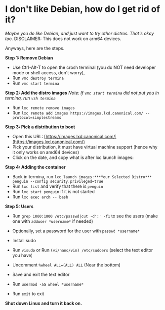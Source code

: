 # I don't like Debian, how do I get rid of it?
*Maybe you do like Debian, and just want to try other distros. That's okay too.* DISCLAIMER: This does not work on arm64 devices. 

Anyways, here are the steps.

**Step 1: Remove Debian**
- Use Ctrl-Alt-T to open the crosh terminal (you do NOT need developer mode or shell access, don't worry), 
- Run `vmc destroy termina`
- Run `vmc start termina`

**Step 2: Add the distro images** *Note: If `vmc start termina` did not put you in termina, run `vsh termina`*
- Run `lxc remote remove images`
- Run `lxc remote add images https://images.lxd.canonical.com/ --protocol=simplestreams`

**Step 3: Pick a distribution to boot**
- Open this URL: [https://images.lxd.canonical.com/](https://images.lxd.canonical.com/)
- Pick your distribution, it must have virtual machine support (hence why it only works on amd64 devices)
- Click on the date, and copy what is after lxc launch images:

**Step 4: Adding the container**
- Back in termina, run `lxc launch images:***Your Selected Distro*** penguin --config security.privileged=true`
- Run `lxc list` and verify that there is `penguin`
- Run `lxc start penguin` if it is not started
- Run `lxc exec arch -- bash` 

**Step 5: Users**
- Run `grep 1000:1000 /etc/passwd|cut -d':' -f1` to see the users (make one with `adduser *username*` if needed)
- Optionally, set a password for the user with `passwd *username*`
- Install sudo
- Run `visudo` or Run `(vi/nano/vim) /etc/sudoers` (select the text editor you have)
- Uncomment `%wheel ALL=(ALL) ALL` (Near the bottom)
- Save and exit the text editor
- Run `usermod -aG wheel *username*`

- Run `exit` to exit

**Shut down Linux and turn it back on.**
